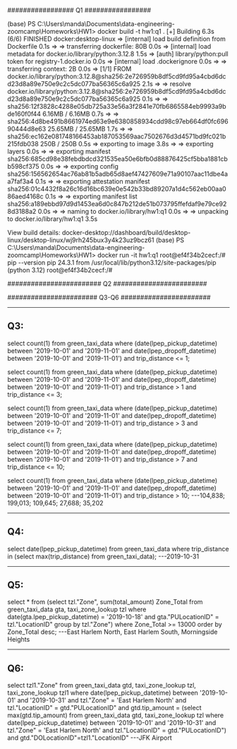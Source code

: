 #################
Q1
#################

(base) PS C:\Users\manda\Documents\data-engineering-zoomcamp\Homeworks\HW1> docker build -t hw1:q1 .
[+] Building 6.3s (6/6) FINISHED                                                                          docker:desktop-linux
 => [internal] load build definition from Dockerfile                                                                      0.1s
 => => transferring dockerfile: 80B                                                                                       0.0s
 => [internal] load metadata for docker.io/library/python:3.12.8                                                          1.5s
 => [auth] library/python:pull token for registry-1.docker.io                                                             0.0s
 => [internal] load .dockerignore                                                                                         0.0s
 => => transferring context: 2B                                                                                           0.0s
 => [1/1] FROM docker.io/library/python:3.12.8@sha256:2e726959b8df5cd9fd95a4cbd6dcd23d8a89e750e9c2c5dc077ba56365c6a925    2.1s
 => => resolve docker.io/library/python:3.12.8@sha256:2e726959b8df5cd9fd95a4cbd6dcd23d8a89e750e9c2c5dc077ba56365c6a925    0.1s
 => => sha256:12f3828c4288e05db725a33e56a3f2841e70fb6865584eb9993a9bde160f0f44 6.16MB / 6.16MB                            0.7s
 => => sha256:4d8be491b8661974ed63e9e6380858934cdd98c97eb664df0fc69690444d8e63 25.65MB / 25.65MB                          1.7s
 => => sha256:ec162e081748166453ab187053569aac7502676d3d4571bd9fc021b215fdb038 250B / 250B                                0.5s
 => exporting to image                                                                                                    3.8s
 => => exporting layers                                                                                                   0.0s
 => => exporting manifest sha256:685cd98e38febdbdcd321535ea50e6bfb0d88876425cf5bba1881cbb598cf375                         0.0s
 => => exporting config sha256:156562654ac76ab81b5adb65d8aef47427609e71a90107aac11dbe4aa7faf3a4                           0.1s
 => => exporting attestation manifest sha256:01c4432f8a26c16d16bc639e0e542b33bd89207a1d4c562eb00aa086aed4168c             0.1s
 => => exporting manifest list sha256:a189ebbd97d9d1453ea6d0c847b212de51b073795ffefdaf9e79ce928d3188a2                    0.0s
 => => naming to docker.io/library/hw1:q1                                                                                 0.0s
 => => unpacking to docker.io/library/hw1:q1                                                                              3.5s

View build details: docker-desktop://dashboard/build/desktop-linux/desktop-linux/wj9rh245bux3y4k23uz9bcz61
(base) PS C:\Users\manda\Documents\data-engineering-zoomcamp\Homeworks\HW1> docker run -it hw1:q1
root@ef4f34b2cecf:/# pip --version
pip 24.3.1 from /usr/local/lib/python3.12/site-packages/pip (python 3.12)
root@ef4f34b2cecf:/#

########################
Q2
########################



#######################
Q3-Q6
#######################

-----------------------------------------------------------------
Q3:
-----------------------------------------------------------------

select count(1) from green_taxi_data
where (date(lpep_pickup_datetime) between '2019-10-01' and '2019-11-01'
and date(lpep_dropoff_datetime) between '2019-10-01' and '2019-11-01')
and trip_distance <= 1;

select count(1) from green_taxi_data
where (date(lpep_pickup_datetime) between '2019-10-01' and '2019-11-01'
and date(lpep_dropoff_datetime) between '2019-10-01' and '2019-11-01')
and trip_distance > 1
and trip_distance <= 3;

select count(1) from green_taxi_data
where (date(lpep_pickup_datetime) between '2019-10-01' and '2019-11-01'
and date(lpep_dropoff_datetime) between '2019-10-01' and '2019-11-01')
and trip_distance > 3
and trip_distance <= 7;

select count(1) from green_taxi_data
where (date(lpep_pickup_datetime) between '2019-10-01' and '2019-11-01'
and date(lpep_dropoff_datetime) between '2019-10-01' and '2019-11-01')
and trip_distance > 7
and trip_distance <= 10;

select count(1) from green_taxi_data
where (date(lpep_pickup_datetime) between '2019-10-01' and '2019-11-01'
and date(lpep_dropoff_datetime) between '2019-10-01' and '2019-11-01')
and trip_distance > 10;
---104,838; 199,013; 109,645; 27,688; 35,202


--------------------------------------------------------------------
Q4:
--------------------------------------------------------------------

select date(lpep_pickup_datetime)
from green_taxi_data
where trip_distance in (select max(trip_distance)
			from green_taxi_data);
---2019-10-31


--------------------------------------------------------------------
Q5:
--------------------------------------------------------------------

select * from
(select tzl."Zone", sum(total_amount) Zone_Total
from green_taxi_data gta, taxi_zone_lookup tzl
where date(gta.lpep_pickup_datetime) = '2019-10-18'
and gta."PULocationID" = tzl."LocationID"
group by tzl."Zone")
where Zone_Total >= 13000
order by Zone_Total desc;
---East Harlem North, East Harlem South, Morningside Heights

--------------------------------------------------------------------
Q6:
--------------------------------------------------------------------

select tzl1."Zone"
from green_taxi_data gtd, taxi_zone_lookup tzl, taxi_zone_lookup tzl1
where date(lpep_pickup_datetime) between '2019-10-01' and '2019-10-31'
and tzl."Zone" = 'East Harlem North'
and tzl."LocationID" = gtd."PULocationID"
and gtd.tip_amount = (select max(gtd.tip_amount)
					from green_taxi_data gtd, taxi_zone_lookup tzl
					where date(lpep_pickup_datetime) between '2019-10-01' and '2019-10-31'
					and tzl."Zone" = 'East Harlem North'
					and tzl."LocationID" = gtd."PULocationID")
and gtd."DOLocationID"=tzl1."LocationID"
---JFK Airport
